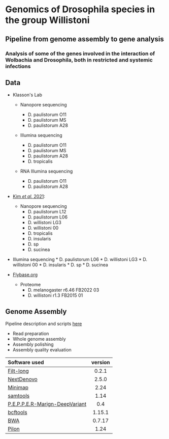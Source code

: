 # Genomics of Drosophila species in the group Willistoni
## Pipeline from genome assembly to gene analysis 
### Analysis of some of the genes involved in the interaction of Wolbachia and Drosophila, both in restricted and systemic infections

## Data
* Klasson's Lab
	* Nanopore sequencing
		* D. paulistorum O11
		* D. paulistorum MS
		* D. paulistorum A28

	* Illumina sequencing
		* D. paulistorum O11
		* D. paulistorum MS
		* D. paulistorum A28
		* D. tropicalis

	* RNA Illumina sequencing
		* D. paulistorum O11
		* D. paulistorum A28

* [Kim *et al.* 2021](https://elifesciences.org/articles/66405):
	* Nanopore sequencing
		* D. paulistorum L12
		* D. paulistorum L06
		* D. willistoni LG3
		* D. willistoni 00
		* D. tropicalis
		* D. insularis
		* D. sp
		* D. sucinea

* Illumina sequencing
		* D. paulistorum L06
		* D. willistoni LG3
		* D. willistoni 00
		* D. insularis
		* D. sp
		* D. sucinea

* [Flybase.org](https://flybase.org/)
	* Proteome
		* D. melanogaster r6.46 FB2022 03
		* D. willistoni r1.3 FB2015 01


## Genome Assembly

Pipeline description and scripts [here](https://github.com/mmontonerin/Drosophila_wolbachia_infection_related_genes/tree/main/00_Assembly)

* Read preparation
* Whole genome assembly
* Assembly polishing
* Assembly quality evaluation 



|Software used|version|
|:---         |:---:  |
|[Filt-long](https://github.com/rrwick/Filtlong)|0.2.1|
|[NextDenovo](https://github.com/Nextomics/NextDenovo/releases/tag/v2.5.0)|2.5.0|
|[Minimap](https://github.com/lh3/minimap2)|2.24|
|[samtools](https://github.com/samtools/samtools)|1.14|
|[P.E.P.P.E.R-Marign-DeepVariant](https://github.com/kishwarshafin/pepper/releases/tag/r0.4)|0.4|
|[bcftools](https://github.com/samtools/bcftools)|1.15.1|
|[BWA](https://github.com/lh3/bwa)|0.7.17|
|[Pilon](https://github.com/broadinstitute/pilon)|1.24|

